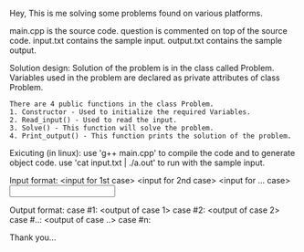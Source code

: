 Hey,
This is me solving some problems found on various platforms.

main.cpp is the source code.
question is commented on top of the source code.
input.txt contains the sample input.
output.txt contains the sample output.

Solution design:
    Solution of the problem is in the class called Problem.
    Variables used in the problem are declared as private attributes of class Problem.
    
    There are 4 public functions in the class Problem.
    1. Constructor - Used to initialize the required Variables.
    2. Read_input() - Used to read the input.
    3. Solve() - This function will solve the problem.
    4. Print_output() - This function prints the solution of the problem.

Exicuting (in linux):
    use 'g++ main.cpp' to compile the code and to generate object code.
    use 'cat input.txt | ./a.out' to run with the sample input.

Input format:
    <no of test cases>
    <input for 1st case>
    <input for 2nd case>
    <input for ... case>
    <input for nth case>

Output format:
    case #1: <output of case 1>
    case #2: <output of case 2>
    case #..: <output of case ..>
    case #n: <output of case n>

Thank you...
